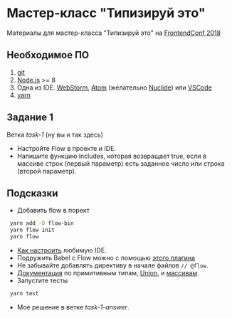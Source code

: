 # Мастер-класс "Типизируй этo"

Материалы для мастер-класса "Типизируй это" на [FrontendConf 2018](http://frontendconf.ru/moscow/2018/abstracts/3774)

## Необходимое ПО
1. [git](https://git-scm.com/)
2. [Node.js](https://nodejs.org/en/) >= 8  
3. Одна из IDE. [WebStorm](https://www.jetbrains.com/webstorm/), 
[Atom](https://flight-manual.atom.io/getting-started/sections/installing-atom/)
(желательно [Nuclide](https://nuclide.io/docs/quick-start/getting-started/#installation)) 
или [VSCode](https://code.visualstudio.com/download)
4. [yarn](https://yarnpkg.com/lang/en/docs/install/)

## Задание 1
Ветка *task-1* (ну вы и так здесь) 
- Настройте Flow в проекте и IDE.
- Напишите функцию includes, которая возвращает true, если в массиве 
строк (первый параметр) есть заданное число или строка (второй параметр).

## Подсказки

- Добавить flow в порект
``` bash
 yarn add -D flow-bin
 yarn flow init
 yarn flow
```
 - [Как настроить](https://flow.org/en/docs/editors/) любимую IDE.
 - Подружить Babel c Flow можно с помощью [этого плагина](https://www.npmjs.com/package/@babel/preset-flow) 
 - Не забывайте добавлять директиву  в начале файлов  ` // @flow `.
 - [Документация](https://flow.org/en/docs/types/primitives/) по примитивным типам,
  [Union](https://flow.org/en/docs/types/unions/), и [массивам](https://flow.org/en/docs/types/arrays/).
  - Запустите тесты
  ``` bash
   yarn test
  ``` 
 - Мое решение в ветке *task-1-answer*.